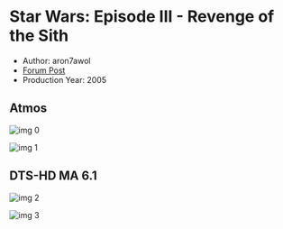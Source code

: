 # Star Wars: Episode III - Revenge of the Sith

* Author: aron7awol
* [Forum Post](https://www.avsforum.com/threads/bass-eq-for-filtered-movies.2995212/post-56904060)
* Production Year: 2005

## Atmos

![img 0](https://i.imgur.com/aTK2czc.jpg)

![img 1](https://i.imgur.com/1yPlvNX.png)

## DTS-HD MA 6.1

![img 2](https://i.imgur.com/O7ieAOk.jpg)

![img 3](https://i.imgur.com/Bhwde5f.jpg)

